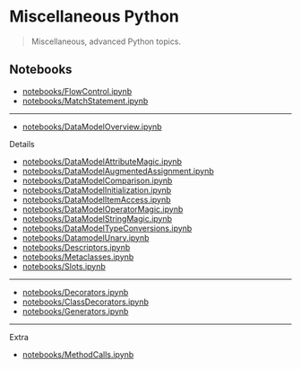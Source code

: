 # Miscellaneous Python

> Miscellaneous, advanced Python topics.

## Notebooks

* [notebooks/FlowControl.ipynb](notebooks/FlowControl.ipynb)
* [notebooks/MatchStatement.ipynb](notebooks/MatchStatement.ipynb)

----

* [notebooks/DataModelOverview.ipynb](notebooks/DataModelOverview.ipynb)

Details

* [notebooks/DataModelAttributeMagic.ipynb](notebooks/DataModelAttributeMagic.ipynb)
* [notebooks/DataModelAugmentedAssignment.ipynb](notebooks/DataModelAugmentedAssignment.ipynb)
* [notebooks/DataModelComparison.ipynb](notebooks/DataModelComparison.ipynb)
* [notebooks/DataModelInitialization.ipynb](notebooks/DataModelInitialization.ipynb)
* [notebooks/DataModelItemAccess.ipynb](notebooks/DataModelItemAccess.ipynb)
* [notebooks/DataModelOperatorMagic.ipynb](notebooks/DataModelOperatorMagic.ipynb)
* [notebooks/DataModelStringMagic.ipynb](notebooks/DataModelStringMagic.ipynb)
* [notebooks/DataModelTypeConversions.ipynb](notebooks/DataModelTypeConversions.ipynb)
* [notebooks/DatamodelUnary.ipynb](notebooks/DatamodelUnary.ipynb)
* [notebooks/Descriptors.ipynb](notebooks/Descriptors.ipynb)
* [notebooks/Metaclasses.ipynb](notebooks/Metaclasses.ipynb)
* [notebooks/Slots.ipynb](notebooks/Slots.ipynb)

----

* [notebooks/Decorators.ipynb](notebooks/Decorators.ipynb)
* [notebooks/ClassDecorators.ipynb](notebooks/ClassDecorators.ipynb)
* [notebooks/Generators.ipynb](notebooks/Generators.ipynb)

----

Extra

* [notebooks/MethodCalls.ipynb](notebooks/MethodCalls.ipynb)
